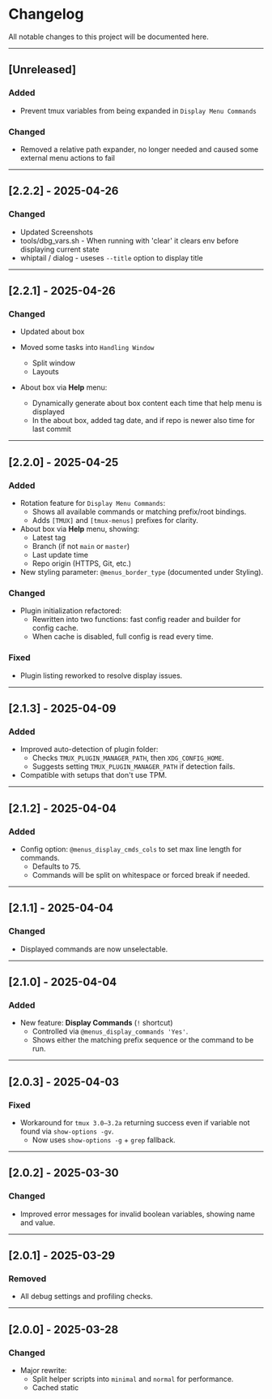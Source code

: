 # Changelog

All notable changes to this project will be documented here.

---

## [Unreleased]

### Added

- Prevent tmux variables from being expanded in `Display Menu Commands`

### Changed

- Removed a relative path expander, no longer needed and caused some external menu
  actions to fail

---

## [2.2.2] - 2025-04-26

### Changed

- Updated Screenshots
- tools/dbg_vars.sh - When running with 'clear' it clears env before displaying
  current state
- whiptail / dialog - useses `--title` option to display title

---

## [2.2.1] - 2025-04-26

### Changed

- Updated about box
- Moved some tasks into `Handling Window`

  - Split window
  - Layouts

- About box via **Help** menu:
  - Dynamically generate about box content each time that help menu is displayed
  - In the about box, added tag date, and if repo is newer also time for last commit

---

## [2.2.0] - 2025-04-25

### Added

- Rotation feature for `Display Menu Commands`:
  - Shows all available commands or matching prefix/root bindings.
  - Adds `[TMUX]` and `[tmux-menus]` prefixes for clarity.
- About box via **Help** menu, showing:
  - Latest tag
  - Branch (if not `main` or `master`)
  - Last update time
  - Repo origin (HTTPS, Git, etc.)
- New styling parameter: `@menus_border_type` (documented under Styling).

### Changed

- Plugin initialization refactored:
  - Rewritten into two functions: fast config reader and builder for config cache.
  - When cache is disabled, full config is read every time.

### Fixed

- Plugin listing reworked to resolve display issues.

---

## [2.1.3] - 2025-04-09

### Added

- Improved auto-detection of plugin folder:
  - Checks `TMUX_PLUGIN_MANAGER_PATH`, then `XDG_CONFIG_HOME`.
  - Suggests setting `TMUX_PLUGIN_MANAGER_PATH` if detection fails.
- Compatible with setups that don't use TPM.

---

## [2.1.2] - 2025-04-04

### Added

- Config option: `@menus_display_cmds_cols` to set max line length for commands.
  - Defaults to 75.
  - Commands will be split on whitespace or forced break if needed.

---

## [2.1.1] - 2025-04-04

### Changed

- Displayed commands are now unselectable.

---

## [2.1.0] - 2025-04-04

### Added

- New feature: **Display Commands** (`!` shortcut)
  - Controlled via `@menus_display_commands 'Yes'`.
  - Shows either the matching prefix sequence or the command to be run.

---

## [2.0.3] - 2025-04-03

### Fixed

- Workaround for `tmux 3.0–3.2a` returning success even if variable not found
  via `show-options -gv`.
  - Now uses `show-options -g` + `grep` fallback.

---

## [2.0.2] - 2025-03-30

### Changed

- Improved error messages for invalid boolean variables, showing name and value.

---

## [2.0.1] - 2025-03-29

### Removed

- All debug settings and profiling checks.

---

## [2.0.0] - 2025-03-28

### Changed

- Major rewrite:
  - Split helper scripts into `minimal` and `normal` for performance.
  - Cached static
